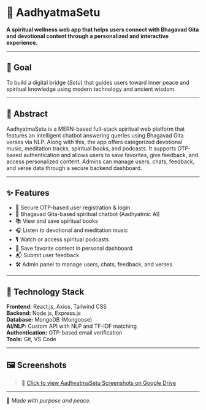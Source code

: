 # 🌼 AadhyatmaSetu

**A spiritual wellness web app that helps users connect with Bhagavad Gita and devotional content through a personalized and interactive experience.**

---

## 🎯 Goal

To build a digital bridge (*Setu*) that guides users toward inner peace and spiritual knowledge using modern technology and ancient wisdom.

---

## 🧾 Abstract

AadhyatmaSetu is a MERN-based full-stack spiritual web platform that features an intelligent chatbot answering queries using Bhagavad Gita verses via NLP. Along with this, the app offers categorized devotional music, meditation tracks, spiritual books, and podcasts. It supports OTP-based authentication and allows users to save favorites, give feedback, and access personalized content. Admins can manage users, chats, feedback, and verse data through a secure backend dashboard.

---

## ✨ Features

- 🔐 Secure OTP-based user registration & login  
- 🤖 Bhagavad Gita-based spiritual chatbot (Aadhyatmic AI)  
- 📚 View and save spiritual books  
- 🎧 Listen to devotional and meditation music  
- 🎙️ Watch or access spiritual podcasts  
- 💖 Save favorite content in personal dashboard  
- 📬 Submit user feedback  
- 🛠️ Admin panel to manage users, chats, feedback, and verses  

---

## 🧰 Technology Stack

**Frontend:** React.js, Axios, Tailwind CSS  
**Backend:** Node.js, Express.js  
**Database:** MongoDB (Mongoose)  
**AI/NLP:** Custom API with NLP and TF-IDF matching  
**Authentication:** OTP-based email verification  
**Tools:** Git, VS Code

---

## 🖼️ Screenshots

> 📂 [Click to view AadhyatmaSetu Screenshots on Google Drive](https://drive.google.com/drive/folders/1eq8Y6wkcOtlFMm-0x5EzxRC22hfx0Nqi?usp=sharing)

---

🙏 *Made with purpose and peace.*
